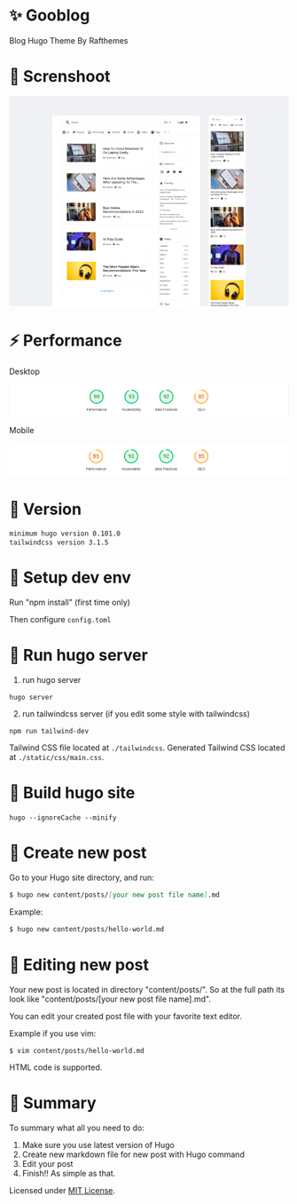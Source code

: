 # ✨ Gooblog

Blog Hugo Theme By Rafthemes

# 📸 Screnshoot
![img](gooblog.png)


# ⚡ Performance

Desktop

![img](desktop.png)

Mobile

![img](mobile.png)


# 📗 Version

```
minimum hugo version 0.101.0
tailwindcss version 3.1.5
```

# 🥕 Setup dev env

Run "npm install" (first time only)

Then configure `config.toml`

# 🥕 Run hugo server

1. run hugo server

```
hugo server
```

2. run tailwindcss server (if you edit some style with tailwindcss)

```
npm run tailwind-dev
```

Tailwind CSS file located at `./tailwindcss`.
Generated Tailwind CSS located at `./static/css/main.css`.

# 🥕 Build hugo site

```
hugo --ignoreCache --minify
```

# 🥕 Create new post

Go to your Hugo site directory, and run:

```markdown
$ hugo new content/posts/[your new post file name].md
```

Example:
```markdown
$ hugo new content/posts/hello-world.md
```

# 🥕 Editing new post

Your new post is located in directory "content/posts/".
So at the full path its look like "content/posts/[your new post file name].md".

You can edit your created post file with your favorite text editor.

Example if you use vim:

```shell
$ vim content/posts/hello-world.md
```
HTML code is supported.

# 🍻 Summary

To summary what all you need to do:

1. Make sure you use latest version of Hugo
2. Create new markdown file for new post with Hugo command
3. Edit your post
4. Finish!! As simple as that.


Licensed under [MIT License](https://mit-license.org/).
